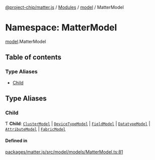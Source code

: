 [@project-chip/matter.js](../README.md) / [Modules](../modules.md) / [model](model.md) / MatterModel

# Namespace: MatterModel

[model](model.md).MatterModel

## Table of contents

### Type Aliases

- [Child](model.MatterModel.md#child)

## Type Aliases

### Child

Ƭ **Child**: [`ClusterModel`](../classes/model.ClusterModel-1.md) \| [`DeviceTypeModel`](../classes/model.DeviceTypeModel.md) \| [`FieldModel`](../classes/model.FieldModel.md) \| [`DatatypeModel`](../classes/model.DatatypeModel.md) \| [`AttributeModel`](../classes/model.AttributeModel.md) \| [`FabricModel`](../classes/model.FabricModel.md)

#### Defined in

[packages/matter.js/src/model/models/MatterModel.ts:81](https://github.com/project-chip/matter.js/blob/c0d55745d5279e16fdfaa7d2c564daa31e19c627/packages/matter.js/src/model/models/MatterModel.ts#L81)
